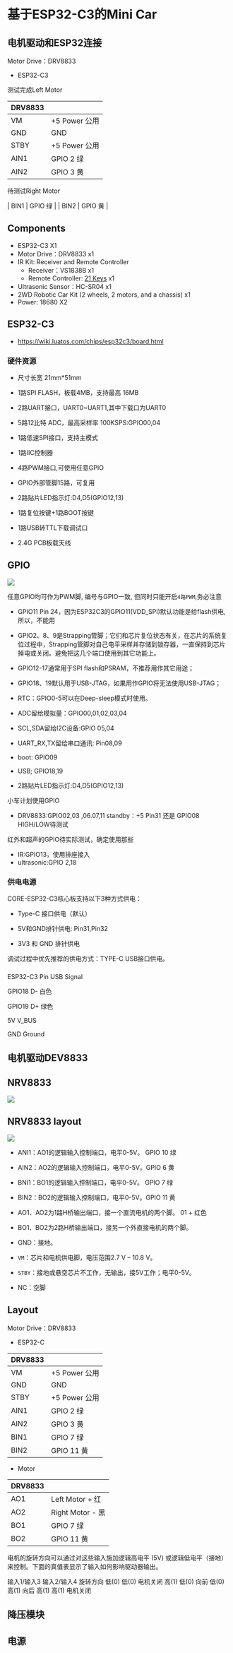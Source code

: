 # 基于ESP32-C3的Mini Car

## 电机驱动和ESP32连接

Motor Drive：DRV8833

* ESP32-C3

测试完成Left Motor

| DRV8833      |                |
|--------------|----------------|
| VM           |  +5 Power  公用|
| GND          | GND            | 
| STBY         |  +5 Power  公用|
| AIN1         |  GPIO 2 绿    | 02  z最好也不用
| AIN2         |   GPIO 3 黄    |

待测试Right Motor

| BIN1         |   GPIO   绿   |
| BIN2         |   GPIO  黄  |

## ​Components

* ESP32-C3 X1
* Motor Drive：DRV8833 x1
* IR Kit: Receiver and Remote Controller 
  * Receiver：VS1838B x1
  * Remote Controller: [21 Keys](https://hobbycomponents.com/wired-wireless/464-low-profile-21-button-infrared-ir-remote)  x1
* Ultrasonic Sensor：HC-SR04 x1   
* 2WD Robotic Car Kit (2 wheels, 2 motors, and a chassis) x1 
* Power: 18680 X2


## ESP32-C3

* https://wiki.luatos.com/chips/esp32c3/board.html

### 硬件资源

* 尺寸长宽 21mm*51mm

* 1路SPI FLASH，板载4MB，支持最高 16MB

* 2路UART接口，UART0~UART1,其中下载口为UART0

* 5路12比特 ADC，最高采样率 100KSPS:GPIO00,04

* 1路低速SPI接口，支持主模式

* 1路IIC控制器

* 4路PWM接口,可使用任意GPIO

* GPIO外部管脚15路，可复用

* 2路贴片LED指示灯:D4,D5(GPIO12,13)

* 1路复位按键+1路BOOT按键

* 1路USB转TTL下载调试口

* 2.4G PCB板载天线

## GPIO
![](img/esp32-c3.jpg)

任意GPIO均可作为PWM脚, 编号与GPIO一致, 但同时只能开启`4路PWM`,务必注意

* GPIO11 Pin 24，因为ESP32C3的GPIO11(VDD_SPI)默认功能是给flash供电,所以，不能用

* GPIO2、8、9是Strapping管脚；它们和芯片复位状态有关，在芯片的系统复位过程中，Strapping管脚对自己电平采样并存储到锁存器，一直保持到芯片掉电或关闭。避免把这几个端口使用到其它功能上。

* GPIO12-17通常用于SPI flash和PSRAM，不推荐用作其它用途；

* GPIO18、19默认用于USB-JTAG，如果用作GPIO将无法使用USB-JTAG；

* RTC：GPIO0-5可以在Deep-sleep模式时使用。

* ADC留给模拟量：GPIO00,01,02,03,04
* SCL,SDA留给I2C设备:GPIO 05,04
* UART_RX,TX留给串口通讯: Pin08,09
* boot: GPIO09
* USB; GPIO18,19
* 2路贴片LED指示灯:D4,D5(GPIO12,13)




小车计划使用GPIO
* DRV8833:GPIO02,03 
   ,06.07,11  standby：+5 Pin31 还是 GPIO08 HIGH/LOW待测试

红外和超声的GPIO待实际测试，确定使用那些
* IR:GPIO13，使用排座接入 
* ultrasonic:GPIO 2,18


### 供电电源

CORE-ESP32-C3核心板支持以下3种方式供电：

* Type-C 接口供电（默认）

* 5V和GND排针供电: Pin31,Pin32

* 3V3 和 GND 排针供电

调试过程中优先推荐的供电方式：TYPE-C USB接口供电。

### 
ESP32-C3 Pin USB Signal

GPIO18 D-  白色

GPIO19 D+  绿色

5V  V_BUS

GND  Ground

## 电机驱动DEV8833

## NRV8833

![](img/DRV8833_Pinout.jpg)

## NRV8833 layout

![](img/DRV8833-Dual-Driver-Circuit.jpg)

* ANI1：AO1的逻辑输入控制端口，电平0-5V。 GPIO 10 绿 
* AIN2：AO2的逻辑输入控制端口，电平0-5V。GPIO 6  黄
* BNI1：BO1的逻辑输入控制端口，电平0-5V。 GPIO 7  绿
* BIN2：BO2的逻辑输入控制端口，电平0-5V。GPIO 11  黄

* AO1、AO2为1路H桥输出端口，接一个直流电机的两个脚。
  01 +  红色
* BO1、BO2为2路H桥输出端口，接另一个外直接电机的两个脚。
* GND：接地。
* `VM`：芯片和电机供电脚，电压范围2.7 V – 10.8 V。
* `STBY`：接地或悬空芯片不工作，无输出，接5V工作；电平0-5V。
* NC：空脚
                        
## Layout

Motor Drive：DRV8833

* ESP32-C

| DRV8833      |                |
|--------------|----------------|
| VM           |  +5 Power  公用|
| GND          | GND            | 
| STBY         |  +5 Power  公用|
| AIN1         |  GPIO 2 绿    |
| AIN2         |   GPIO 3 黄    |
| BIN1         |   GPIO 7  绿   |
| BIN2         |   GPIO 11 黄  |

* Motor

| DRV8833      |                |
|--------------|----------------|
| AO1         | Left Motor + 红 |
| AO2         | Right Motor - 黑 |
| BO1         |   GPIO 7  绿   |
| BO2         |   GPIO 11 黄  |

电机的旋转方向可以通过对这些输入施加逻辑高电平 (5V) 或逻辑低电平（接地）来控制。下面的真值表显示了输入如何影响驱动器输出。

输入1/输入3	输入2/输入4	旋转方向
低(0)	低(0)	电机关闭
高(1)	低(0)	向前
低(0)	高(1)	向后
高(1)	高(1)	电机关闭

## 降压模块


## 电源